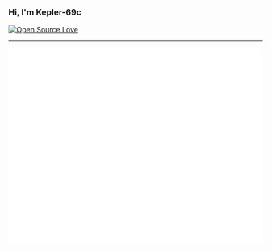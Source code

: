 ### Hi, I'm Kepler-69c
[![Open Source Love](https://badges.frapsoft.com/os/v1/open-source.png?v=103)](https://github.com/ellerbrock/open-source-badges/)

---
![Metrics](/github-metrics.svg)

<!--[![Top Langs](https://github-readme-stats.vercel.app/api/top-langs/?username=Kepler-69c&layout=compact)](https://github.com/anuraghazra/github-readme-stats)-->

<!-- [![Open Source Love](https://badges.frapsoft.com/os/v1/open-source.png?v=103)](https://github.com/ellerbrock/open-source-badges/) -->

<!--- 👋 Hi, I’m @Kepler-69c
- 👀 I’m interested in ...
- 🌱 I’m currently learning ...
- 💞️ I’m looking to collaborate on ...
- 📫 How to reach me ...-->

<!---
Kepler-69c/Kepler-69c is a ✨ special ✨ repository because its `README.md` (this file) appears on your GitHub profile.
You can click the Preview link to take a look at your changes.
--->
